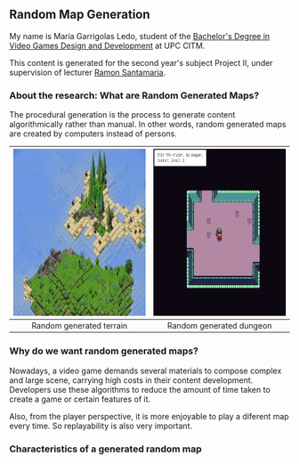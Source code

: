 ## Random Map Generation

My name is Maria Garrigolas Ledo, student of the [Bachelor's Degree in Video Games Design and Development](https://www.citm.upc.edu/ing/estudis/graus-videojocs/) at UPC CITM. 

This content is generated for the second year's subject Project II, under supervision of lecturer [Ramon Santamaria](https://github.com/raysan5).

### About the research: What are Random Generated Maps?

The procedural generation is the process to generate content algorithmically rather than manual. In other words, random generated maps are created by computers instead of persons.

|<img src="https://github.com/Meeeri08/PersonalResearch-Random-Map-Generator/blob/main/docs/Assets/random_map_1.gif" alt="Height Formula" width="600" height="300">|<img src="https://github.com/Meeeri08/PersonalResearch-Random-Map-Generator/blob/main/docs/Assets/random_map_2.gif" alt="Height Formula" width="600" height="300">|
|:---:|:---:|
|Random generated terrain|Random generated dungeon|

### Why do we want random generated maps?
Nowadays, a video game demands several materials to compose complex and large scene, carrying high costs in their content development. Developers use these algorithms to
reduce the amount of time taken to create a game or certain features of it.

Also, from the player perspective, it is more enjoyable to play a diferent map every time. So replayability is also very important.


### Characteristics of a generated random map


